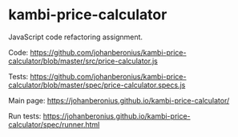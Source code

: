 # kambi-price-calculator
JavaScript code refactoring assignment.

Code:
https://github.com/johanberonius/kambi-price-calculator/blob/master/src/price-calculator.js

Tests:
https://github.com/johanberonius/kambi-price-calculator/blob/master/spec/price-calculator.specs.js

Main page:
https://johanberonius.github.io/kambi-price-calculator/

Run tests:
https://johanberonius.github.io/kambi-price-calculator/spec/runner.html
